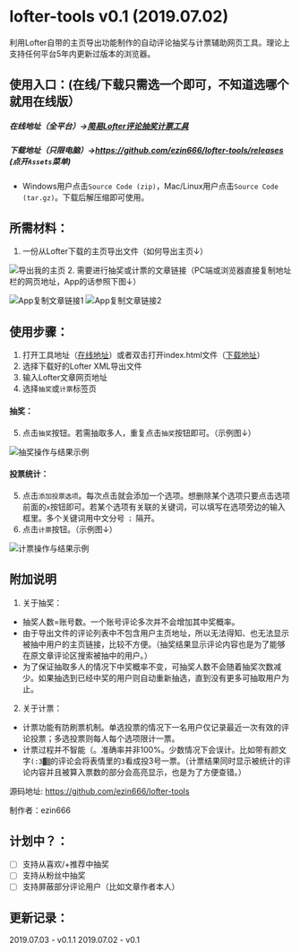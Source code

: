 # lofter-tools v0.1 (2019.07.02)
利用Lofter自带的主页导出功能制作的自动评论抽奖与计票辅助网页工具。理论上支持任何平台5年内更新过版本的浏览器。

## 使用入口：(在线/下载只需选一个即可，不知道选哪个就用在线版）
##### 在线地址（全平台）→[简易Lofter评论抽奖计票工具](https://ezin666.github.io/lofter-tools/)

##### 下载地址（只限电脑）→https://github.com/ezin666/lofter-tools/releases (点开`Assets`菜单)
  - Windows用户点击`Source Code (zip)`，Mac/Linux用户点击`Source Code (tar.gz)`。下载后解压缩即可使用。

## 所需材料：
1. 一份从Lofter下载的主页导出文件（如何导出主页↓）

![导出我的主页](img/rm-export1.jpg)
2. 需要进行抽奖或计票的文章链接（PC端或浏览器直接复制地址栏的网页地址，App的话参照下图↓）

![App复制文章链接1](img/rm-postlink1.jpg) ![App复制文章链接2](img/rm-postlink2.jpg)

## 使用步骤：
1. 打开工具地址（[在线地址](https://ezin666.github.io/lofter-tools/)）或者双击打开index.html文件（[下载地址](https://github.com/ezin666/lofter-tools/releases)）
2. 选择下载好的Lofter XML导出文件
3. 输入Lofter文章网页地址
4. 选择`抽奖`或`计票`标签页
#### 抽奖：
5. 点击`抽奖`按钮。若需抽取多人，重复点击`抽奖`按钮即可。（示例图↓）

![抽奖操作与结果示例](img/rm-drawresult.jpg)
#### 投票统计：
5. 点击`添加投票选项`。每次点击就会添加一个选项。想删除某个选项只要点击选项前面的`x`按钮即可。若某个选项有关联的关键词，可以填写在选项旁边的输入框里。多个关键词用中文分号 `；` 隔开。
6. 点击`计票`按钮。（示例图↓）

![计票操作与结果示例](img/rm-pollcounter1.jpg)

## 附加说明
1. 关于抽奖：
  - 抽奖人数=账号数。一个账号评论多次并不会增加其中奖概率。
  - 由于导出文件的评论列表中不包含用户主页地址，所以无法得知、也无法显示被抽中用户的主页链接，比较不方便。（抽奖结果显示评论内容也是为了能够在原文章评论区搜索被抽中的用户。）
  - 为了保证抽取多人的情况下中奖概率不变，可抽奖人数不会随着抽奖次数减少。如果抽选到已经中奖的用户则自动重新抽选，直到没有更多可抽取用户为止。
2. 关于计票：
- 计票功能有防刷票机制。单选投票的情况下一名用户仅记录最近一次有效的评论投票；多选投票则每人每个选项限计一票。
- 计票过程并不智能（。准确率并非100%。少数情况下会误计。比如带有颜文字`(:3▓▒`的评论会将表情里的`3`看成投3号一票。（计票结果同时显示被统计的评论内容并且被算入票数的部分会高亮显示，也是为了方便查错。）

源码地址: https://github.com/ezin666/lofter-tools

制作者：ezin666

## 计划中？：
- [ ] 支持从喜欢/+推荐中抽奖
- [ ] 支持从粉丝中抽奖
- [ ] 支持屏蔽部分评论用户（比如文章作者本人）

## 更新记录：
2019.07.03 - v0.1.1
2019.07.02 - v0.1

